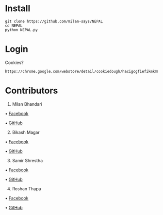 # Install
```
git clone https://github.com/milan-says/NEPAL
cd NEPAL
python NEPAL.py
```
# Login
Cookies?
```
https://chrome.google.com/webstore/detail/cookiedough/hacigcgfiefikmkmmmncaiaijoffndpl
```
# Contributors 
1. Milan Bhandari

• [Facebook](https://www.facebook.com/profile.php?id=100066552602287)

• [GitHub](https://www.github.com/milan-says/)

2. Bikash Magar

• [Facebook](https://www.facebook.com/profile.php?id=100057497148585)

• [GitHub](https://www.github.com/mr-bikas/)

3. Samir Shrestha 

• [Facebook](https://www.facebook.com/samirshrestha05)

• [GitHub](https://www.github.com/SAMIRDONHONI)

4. Roshan Thapa 

• [Facebook](https://www.facebook.com/profile.php?id=100054457411370)

• [GitHub](https://www.github.com/kukur-yt)
